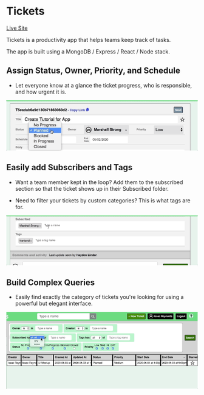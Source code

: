 # Tickets

[Live Site](https://marshall-strong-tickets.herokuapp.com/)

Tickets is a productivity app that helps teams keep track of tasks.

The app is built using a MongoDB / Express / React / Node stack.

## Assign Status, Owner, Priority, and Schedule

- Let everyone know at a glance the ticket progress, who is responsible, and how urgent it is.

![Ticket](./assets/readme_ticket_form.gif)

## Easily add Subscribers and Tags

- Want a team member kept in the loop? Add them to the subscribed section so that the ticket shows up in their Subscribed folder.

- Need to filter your tickets by custom categories? This is what tags are for.

![Subscribed](./assets/readme_subscribed.gif)

## Build Complex Queries

- Easily find exactly the category of tickets you're looking for using a powerful but elegant interface.

![Query](./assets/readme_query.gif)
